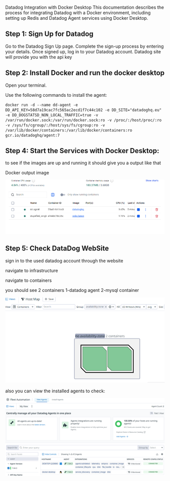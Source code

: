 Datadog Integration with Docker Desktop
This documentation describes the process for integrating Datadog with a Docker environment, including setting up Redis and Datadog Agent services using Docker Desktop.

## Step 1: Sign Up for Datadog
Go to the Datadog Sign Up page.
Complete the sign-up process by entering your details.
Once signed up, log in to your Datadog account.
Datadog site will provide you with the api key

## Step 2: Install Docker and run the docker desktop
Open your terminal.

Use the following commands to install the agent:

```
docker run -d --name dd-agent -e DD_API_KEY=58d7a19cac7fc565ac2ecd1f7c44c102 -e DD_SITE="datadoghq.eu" -e DD_DOGSTATSD_NON_LOCAL_TRAFFIC=true -v /var/run/docker.sock:/var/run/docker.sock:ro -v /proc/:/host/proc/:ro -v /sys/fs/cgroup/:/host/sys/fs/cgroup:ro -v /var/lib/docker/containers:/var/lib/docker/containers:ro gcr.io/datadoghq/agent:7
```




## Step 4: Start the Services with Docker Desktop:

to see if the images are up and running it should give you a output like that

Docker output image

![8420f9164d9e578e15fddd0497ec41fe.png](../_resources/8420f9164d9e578e15fddd0497ec41fe.png)



## Step 5: Check DataDog WebSite
sign in to the used datadog account through the website

navigate to infrastructure

navigate to containers

you should see 2 containers 1-datadog agent 2-mysql container

![84f95dc78734475ce4d2bf5d4b658d62.png](../_resources/84f95dc78734475ce4d2bf5d4b658d62.png)

also you can view the installed agents to check:

![7ed725d3602e1ad382a0693028b55b8d.png](../_resources/7ed725d3602e1ad382a0693028b55b8d.png)